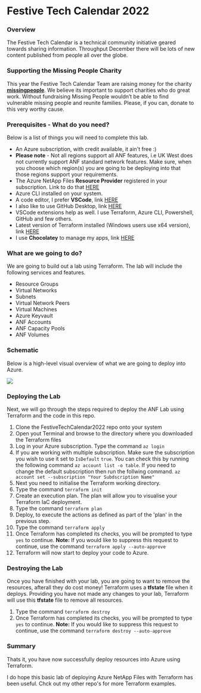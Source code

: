 # Festive Tech Calendar 2022

### Overview
The Festive Tech Calendar is a technical community initiative geared towards sharing information. Throughput December there will be lots of new content published from people all over the globe.

### Supporting the Missing People Charity
This year the Festive Tech Calendar Team are raising money for the charity **[missingpeople](https://www.missingpeople.org.uk/)**. We believe its important to support charities who do great work. Without fundraising Missing People wouldn’t be able to find vulnerable missing people and reunite families. Please, if you can, donate to this very worthy cause.

### Prerequisites - What do you need?
Below is a list of things you will need to complete this lab.
- An Azure subscription, with credit available, it ain't free :)
- **Please note** - Not all regions support all ANF features, i.e UK West does not currently support ANF standard network features. Make sure, when you choose which region(s) you are going to be deploying into that those regions support your requirements.
- The Azure NetApp Files **Resource Provider** registered in your subscription. Link to do that [HERE](https://learn.microsoft.com/en-us/azure/azure-netapp-files/azure-netapp-files-register)
- Azure CLI installed on your system.
- A code editor, I prefer **VSCode**, link [HERE](https://code.visualstudio.com/Download)
- I also like to use GitHub Desktop, link [HERE](https://desktop.github.com/)
- VSCode extensions help as well. I use Terraform, Azure CLI, Powershell, GitHub and few others.
- Latest version of Terraform installed (Windows users use x64 version), link [HERE](https://developer.hashicorp.com/terraform/tutorials/aws-get-started/install-cli)
- I use **Chocolatey** to manage my apps, link [HERE](https://chocolatey.org/install)

### What are we going to do?
We are going to build out a lab using Terraform. The lab will include the following services and features.
- Resource Groups
- Virtual Networks
- Subnets
- Virtual Network Peers
- Virtual Machines
- Azure Keyvault
- ANF Accounts
- ANF Capacity Pools
- ANF Volumes

### Schematic
Below is a high-level visual overview of what we are going to deploy into Azure.

<img src="https://github.com/anthonymashford/FestiveTechCalendar2022/blob/main/TF-Deploy%20ANF%20using%20Terraform/images/TerraformLab-FTC2022.png">

### Deploying the Lab
Next, we will go through the steps required to deploy the ANF Lab using Terraform and the code in this repo.

1. Clone the FestiveTechCalendar2022 repo onto your system
2. Open yout Terminal and browse to the directory where you downloaded the Terraform files
3. Log in your Azure subscription. Type the command `az login`
4. If you are working with multiple subscription. Make sure the subscription you wish to use it set to `IsDefault` `true`. You can check this by running the following command `az account list -o table`. If you need to change the default subscription then run the follwing command. `az account set --subscription "Your Subdscription Name"`
5. Next you need to initialise the Terraform working directory. 
4. Type the command `terraform init`
5. Create an execution plan. The plan will allow you to visualise your Terraform IaC deployment. 
6. Type the command `terraform plan`
7. Deploy, to execute the actions as defined as part of the 'plan' in the previous step. 
8. Type the command `terraform apply`
9. Once Terraform has completed its checks, you will be prompted to type `yes` to continue. **Note:** If you would like to suppress this request to continue, use the command `terraform apply --auto-approve`
10. Terraform will now start to deploy your code to Azure.

### Destroying the Lab
Once you have finished with your lab, you are going to want to remove the resources, afterall they do cost money! Terraform uses a **tfstate** file when it deploys. Providing you have not made any changes to your lab, Terraform will use this **tfstate** file to remove all resources.

1. Type the command `terraform destroy`
2. Once Terraform has completed its checks, you will be prompted to type `yes` to continue. **Note:** If you would like to suppress this request to continue, use the command `terraform destroy --auto-approve`

### Summary
Thats it, you have now successfully deploy resources into Azure using Terraform.
 
I do hope this basic lab of deploying Azure NetApp Files with Terraform has been useful. Chck out my other repo's for more Terraform examples.